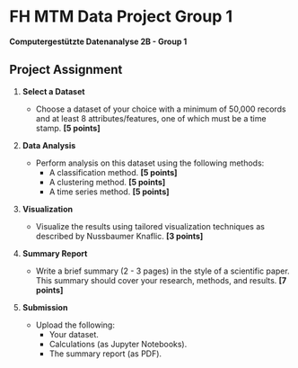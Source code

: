 # FH MTM Data Project Group 1
**Computergestützte Datenanalyse 2B - Group 1**

## Project Assignment

1. **Select a Dataset**
   - Choose a dataset of your choice with a minimum of 50,000 records and at least 8 attributes/features, one of which must be a time stamp. **[5 points]**

2. **Data Analysis**
   - Perform analysis on this dataset using the following methods:
     - A classification method. **[5 points]**
     - A clustering method. **[5 points]**
     - A time series method. **[5 points]**

3. **Visualization**
   - Visualize the results using tailored visualization techniques as described by Nussbaumer Knaflic. **[3 points]**

4. **Summary Report**
   - Write a brief summary (2 - 3 pages) in the style of a scientific paper. This summary should cover your research, methods, and results. **[7 points]**

5. **Submission**
   - Upload the following:
     - Your dataset.
     - Calculations (as Jupyter Notebooks).
     - The summary report (as PDF).